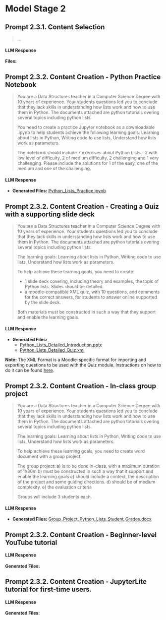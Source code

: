 # Model Stage 2
## Prompt 2.3.1. Content Selection
  
  > ...

#### LLM Response      

**Files:** 

## Prompt 2.3.2. Content Creation - Python Practice Notebook
> You are a Data Structures teacher in a Computer Science Degree with 10 years of experience. Your students questions led you to conclude that they lack skills in understanding how lists work and how to use them in Python. The documents attached are python tutorials overing several topics including python lists.
> 
> You need to create a practice Jupyter notebook as a downloadable .ipynb to help students achieve the following learning goals: Learning about lists in Python, Writing code to use lists, Understand how lists work as parameters.
> 
> The notebook should include 7 exercises about Python Lists - 2 with low level of difficulty, 2 of medium difficulty, 2 challenging and 1 very challenging. Please include the solutions for 1 of the easy, one of the medium and one of the challenging.  

#### LLM Response
- **Generated Files:** [Python_Lists_Practice.ipynb](https://github.com/Margarida-Afonso/Paper-LLM-Eng-Edu-Use-Case/blob/main/Use-Case-Instantiation/Generated-Files/Python_Lists_Practice.ipynb)

## Prompt 2.3.2. Content Creation - Creating a Quiz with a supporting slide deck
> You are a Data Structures teacher in a Computer Science Degree with 10 years of experience. Your students questions led you to conclude that they lack skills in understanding how lists work and how to use them in Python. The documents attached are python tutorials overing several topics including python lists.
>
> The learning goals: Learning about lists in Python, Writing code to use lists, Understand how lists work as parameters.
>
> To help achieve these learning goals, you need to create:
> - 1 slide deck covering, including theory and examples, the topic of Python lists. Slides should be detailed.
> - a moodle-compatible XML quiz, with 10 questions, and comments for the correct answers, for students to answer online supported by the slide deck.
> 
> Both materials must be constructed in such a way that they support and enable the learning goals.

#### LLM Response
- **Generated Files:** 
  - [Python_Lists_Detailed_Introduction.pptx](https://github.com/Margarida-Afonso/Paper-LLM-Eng-Edu-Use-Case/blob/main/Use-Case-Instantiation/Generated-Files/Python_Lists_Detailed_Introduction.pptx)
  - [Python_Lists_Detailed_Quiz.xml](https://github.com/Margarida-Afonso/Paper-LLM-Eng-Edu-Use-Case/blob/main/Use-Case-Instantiation/Generated-Files/Python_Lists_Detailed_Quiz.xml)

**Note:** The XML Format is a Moodle-specific format for importing and exporting questions to be used with the Quiz module. Instructions on how to do it can be found [here](https://docs.moodle.org/500/en/Moodle_XML_format).

## Prompt 2.3.2. Content Creation - In-class group project

> You are a Data Structures teacher in a Computer Science Degree with 10 years of experience. Your students questions led you to conclude that they lack skills in understanding how lists work and how to use them in Python. The documents attached are python tutorials overing several topics including python lists.
>
> The learning goals: Learning about lists in Python, Writing code to use lists, Understand how lists work as parameters.
>
> To help achieve these learning goals, you need to create word document with a group project.
>
> The group project:
> a) is to be done in-class, with a maximum duration of 1h30m
> b) must be constructed in such a way that it support and enable the learning goals
> c) should include a context, the description of the project and some guiding directions.
> d) should be of medium complexity.
> e) the evaluation criteria
>
> Groups will include 3 students each.

#### LLM Response
- **Generated Files:** [Group_Project_Python_Lists_Student_Grades.docx](https://github.com/Margarida-Afonso/Paper-LLM-Eng-Edu-Use-Case/blob/main/Use-Case-Instantiation/Generated-Files/Group_Project_Python_Lists_Student_Grades.docx)

## Prompt 2.3.2. Content Creation - Beginner-level YouTube tutorial


#### LLM Response
**Generated Files:**

## Prompt 2.3.2. Content Creation - JupyterLite tutorial for first-time users. 


#### LLM Response
**Generated Files:**

